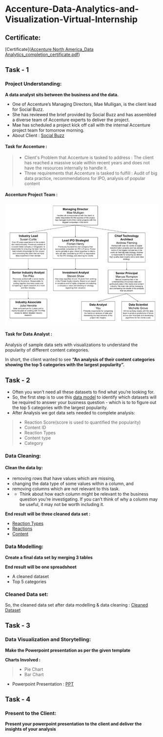 # Accenture-Data-Analytics-and-Visualization-Virtual-Internship
## Certificate:
[Certificate]([Accenture North America_Data Analytics_completion_certificate.pdf](https://github.com/Vishal3550/Data-Analytics/blob/main/Accenture%20North%20America_Data%20Analytics_completion_certificate.pdf))

## Task - 1
### Project Understanding:
**A data analyst sits between the business and the data.**

 - One of Accenture’s Managing Directors, Mae Mulligan, is the client lead for Social Buzz.
 - She has reviewed the brief provided by Social Buzz and has assembled a diverse team of Accenture experts to deliver the project.
 - Mae has scheduled a project kick off call with the internal Accenture project team for tomorrow morning.
 - About Client : [Social Buzz]([https://github.com/Sinhaaz/Accenture-Data-Analytics-and-Visualization-Virtual-Internship/blob/main/Data_Analytics%20Client%20Brief.pdf](https://github.com/Vishal3550/Data-Analytics/blob/main/Data_Analytics%20Client%20Brief.pdf))

#### Task for Accenture : 

 >- Client's Problem that Accenture is tasked to address : The client has reached a massive scale within recent years and does not have the resources internally to handle it.
 >- Three requirements that Accenture is tasked to fulfill : Audit of big data practice, recommendations for IPO, analysis of popular content
 
 #### Accenture Project Team :
 <img src = "Project Team.png">
 
 #### Task for Data Analyst :
Analysis of sample data sets with visualizations to understand the popularity of different content categories.

In short, the client wanted to see **“An analysis of their content categories showing the top 5 categories with the largest popularity”.** 

## Task - 2
 - Often you won’t need all these datasets to find what you’re looking for.
 - So, the first step is to use this [data model]([https://github.com/Sinhaaz/Accenture-Data-Analytics-and-Visualization-Virtual-Internship/blob/main/Data%20model.pdf](https://github.com/Vishal3550/Data-Analytics/blob/main/Data%20model.pdf)) to identify which datasets will be required to answer your business question - which is to to figure out the top 5 categories with the largest popularity.
 - After Analysis we got data sets needed to complete analysis:
 >- Reaction Score(score is used to quantified the popularity)
 >- Content ID
 >- Reaction Types
 >- Content type
 >- Category
 
### Data Cleaning:
#### Clean the data by:
 - removing rows that have values which are missing,
 - changing the data type of some values within a column, and
 - removing columns which are not relevant to this task.
 - - Think about how each column might be relevant to the business question you’re investigating. If you can’t think of why a column may be useful, it may not be worth including it.

**End result will be three cleaned data set :**
 - [Reaction Types]([https://github.com/Sinhaaz/Accenture-Data-Analytics-and-Visualization-Virtual-Internship/blob/main/ReactionTypes.csv](https://github.com/Vishal3550/Data-Analytics/blob/main/ReactionTypes.csv))
 - [Reactions]([https://github.com/Sinhaaz/Accenture-Data-Analytics-and-Visualization-Virtual-Internship/blob/main/Reactions.csv](https://github.com/Vishal3550/Data-Analytics/blob/main/Reactions.csv))
 - [Content]([https://github.com/Sinhaaz/Accenture-Data-Analytics-and-Visualization-Virtual-Internship/blob/main/Content.csv](https://github.com/Vishal3550/Data-Analytics/blob/main/Content.csv))

### Data Modelling:

**Create a final data set by merging 3 tables**

**End result will be one spreadsheet**
 - A cleaned dataset
 - Top 5 categories
 
 ### Cleaned Data set:
 So, the cleaned data set after data modelling & data cleaning : [Cleaned Dataset]([https://github.com/Sinhaaz/Accenture-Data-Analytics-and-Visualization-Virtual-Internship/blob/main/Cleaned%20Dataset.xlsx](https://github.com/Vishal3550/Data-Analytics/blob/main/Cleaned%20Dataset.xlsx))
 
 ## Task - 3
 ### Data Visualization and Storytelling:
 **Make the Powerpoint presentation as per the given template**
 
 **Charts Involved :**
  >- Pie Chart
  >- Bar Chart
  
 - Powerpoint Presentation : [PPT]([https://github.com/Sinhaaz/Accenture-Data-Analytics-and-Visualization-Virtual-Internship/blob/main/PowerPoint%20presentation.pptx](https://github.com/Vishal3550/Data-Analytics/blob/main/PowerPoint%20presentation.pptx))
 
 ## Task - 4
 ### Present to the Client:
 **Present your powerpoint presentation to the client and deliver the insights of your analysis** 
 
